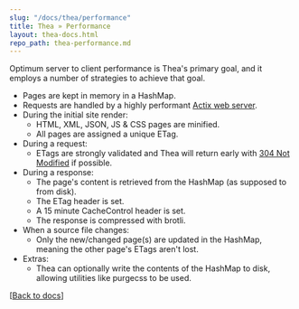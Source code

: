 ```yaml
---
slug: "/docs/thea/performance"
title: Thea » Performance
layout: thea-docs.html
repo_path: thea-performance.md
---
```


Optimum server to client performance is Thea's primary goal, and it employs a number of strategies to achieve that goal.

* Pages are kept in memory in a HashMap.
* Requests are handled by a highly performant [Actix web server](https://github.com/actix/actix-web).
* During the initial site render:
    * HTML, XML, JSON, JS & CSS pages are minified.
    * All pages are assigned a unique ETag.
* During a request:
    * ETags are strongly validated and Thea will return early with [304 Not Modified](https://developer.mozilla.org/en-US/docs/Web/HTTP/Status/304) if possible.
* During a response:
    * The page's content is retrieved from the HashMap (as supposed to from disk).
    * The ETag header is set.
    * A 15 minute CacheControl header is set.
    * The response is compressed with brotli.
* When a source file changes:
    * Only the new/changed page(s) are updated in the HashMap, meaning the other page's ETags aren't lost.
* Extras:
    * Thea can optionally write the contents of the HashMap to disk, allowing utilities like purgecss to be used.

[[Back to docs](/docs/thea)]
